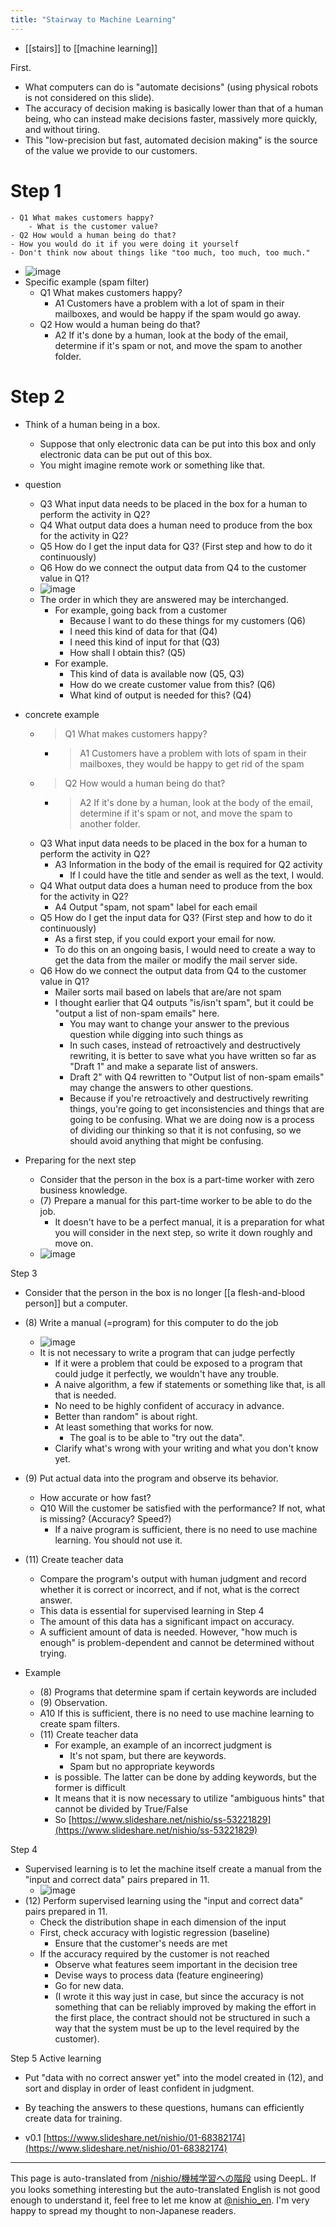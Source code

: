 ```yaml
---
title: "Stairway to Machine Learning"
---
```


- [[stairs]] to [[machine learning]]

First.
- What computers can do is "automate decisions" (using physical robots is not considered on this slide).
- The accuracy of decision making is basically lower than that of a human being, who can instead make decisions faster, massively more quickly, and without tiring.
- This "low-precision but fast, automated decision making" is the source of the value we provide to our customers.

# Step 1
    - Q1 What makes customers happy?
        - What is the customer value?
    - Q2 How would a human being do that?
    - How you would do it if you were doing it yourself
    - Don't think now about things like "too much, too much, too much."
- ![image](https://gyazo.com/d2219d15dac5753025db78c274331857/thumb/1000)
- Specific example (spam filter)
    - Q1 What makes customers happy?
        - A1 Customers have a problem with a lot of spam in their mailboxes, and would be happy if the spam would go away.
    - Q2 How would a human being do that?
        - A2 If it's done by a human, look at the body of the email, determine if it's spam or not, and move the spam to another folder.


# Step 2
- Think of a human being in a box.
    - Suppose that only electronic data can be put into this box and only electronic data can be put out of this box.
    - You might imagine remote work or something like that.
- question
    - Q3 What input data needs to be placed in the box for a human to perform the activity in Q2?
    - Q4 What output data does a human need to produce from the box for the activity in Q2?
    - Q5 How do I get the input data for Q3? (First step and how to do it continuously)
    - Q6 How do we connect the output data from Q4 to the customer value in Q1?
    - ![image](https://gyazo.com/d43778a0a3dc75e29a7b1585e4839f60/thumb/1000)
    - The order in which they are answered may be interchanged.
        - For example, going back from a customer
            - Because I want to do these things for my customers (Q6)
            - I need this kind of data for that (Q4)
            - I need this kind of input for that (Q3)
            - How shall I obtain this? (Q5)
        - For example.
            - This kind of data is available now (Q5, Q3)
            - How do we create customer value from this? (Q6)
            - What kind of output is needed for this? (Q4)

- concrete example
    - > Q1 What makes customers happy?
        - > A1 Customers have a problem with lots of spam in their mailboxes, they would be happy to get rid of the spam
    - > Q2 How would a human being do that?
        - > A2 If it's done by a human, look at the body of the email, determine if it's spam or not, and move the spam to another folder.
    - Q3 What input data needs to be placed in the box for a human to perform the activity in Q2?
        - A3 Information in the body of the email is required for Q2 activity
            - If I could have the title and sender as well as the text, I would.
    - Q4 What output data does a human need to produce from the box for the activity in Q2?
        - A4 Output "spam, not spam" label for each email
    - Q5 How do I get the input data for Q3? (First step and how to do it continuously)
        - As a first step, if you could export your email for now.
        - To do this on an ongoing basis, I would need to create a way to get the data from the mailer or modify the mail server side.
    - Q6 How do we connect the output data from Q4 to the customer value in Q1?
        - Mailer sorts mail based on labels that are/are not spam
        - I thought earlier that Q4 outputs "is/isn't spam", but it could be "output a list of non-spam emails" here.
            - You may want to change your answer to the previous question while digging into such things as
            - In such cases, instead of retroactively and destructively rewriting, it is better to save what you have written so far as "Draft 1" and make a separate list of answers.
            - Draft 2" with Q4 rewritten to "Output list of non-spam emails" may change the answers to other questions.
            - Because if you're retroactively and destructively rewriting things, you're going to get inconsistencies and things that are going to be confusing. What we are doing now is a process of dividing our thinking so that it is not confusing, so we should avoid anything that might be confusing.

- Preparing for the next step
    - Consider that the person in the box is a part-time worker with zero business knowledge.
    - (7) Prepare a manual for this part-time worker to be able to do the job.
        - It doesn't have to be a perfect manual, it is a preparation for what you will consider in the next step, so write it down roughly and move on.
    - ![image](https://gyazo.com/9c53709f6ff7978a316ec41c8b1193fa/thumb/1000)

Step 3
- Consider that the person in the box is no longer [[a flesh-and-blood person]] but a computer.
- (8) Write a manual (=program) for this computer to do the job
    - ![image](https://gyazo.com/83e13a4a5ae08e43ecd103ac5d583ecf/thumb/1000)
    - It is not necessary to write a program that can judge perfectly
        - If it were a problem that could be exposed to a program that could judge it perfectly, we wouldn't have any trouble.
        - A naive algorithm, a few if statements or something like that, is all that is needed.
        - No need to be highly confident of accuracy in advance.
        - Better than random" is about right.
        - At least something that works for now.
            - The goal is to be able to "try out the data".
        - Clarify what's wrong with your writing and what you don't know yet.

- (9) Put actual data into the program and observe its behavior.
    - How accurate or how fast?
    - Q10 Will the customer be satisfied with the performance? If not, what is missing? (Accuracy? Speed?)
        - If a naive program is sufficient, there is no need to use machine learning. You should not use it.
- (11) Create teacher data
    - Compare the program's output with human judgment and record whether it is correct or incorrect, and if not, what is the correct answer.
    - This data is essential for supervised learning in Step 4
    - The amount of this data has a significant impact on accuracy.
    - A sufficient amount of data is needed. However, "how much is enough" is problem-dependent and cannot be determined without trying.

- Example
    - (8) Programs that determine spam if certain keywords are included
    - (9) Observation.
    - A10 If this is sufficient, there is no need to use machine learning to create spam filters.
    - (11) Create teacher data
        - For example, an example of an incorrect judgment is
            - It's not spam, but there are keywords.
            - Spam but no appropriate keywords
        - is possible. The latter can be done by adding keywords, but the former is difficult
        - It means that it is now necessary to utilize "ambiguous hints" that cannot be divided by True/False
        - So [https://www.slideshare.net/nishio/ss-53221829](https://www.slideshare.net/nishio/ss-53221829)

Step 4
- Supervised learning is to let the machine itself create a manual from the "input and correct data" pairs prepared in 11.
    - ![image](https://gyazo.com/8d188467ad4889e1abf200c795f8fd16/thumb/1000)
- (12) Perform supervised learning using the "input and correct data" pairs prepared in 11.
    - Check the distribution shape in each dimension of the input
    - First, check accuracy with logistic regression (baseline)
        - Ensure that the customer's needs are met
    - If the accuracy required by the customer is not reached
        - Observe what features seem important in the decision tree
        - Devise ways to process data (feature engineering)
        - Go for new data.
        - (I wrote it this way just in case, but since the accuracy is not something that can be reliably improved by making the effort in the first place, the contract should not be structured in such a way that the system must be up to the level required by the customer).

Step 5 Active learning
- Put "data with no correct answer yet" into the model created in (12), and sort and display in order of least confident in judgment.
- By teaching the answers to these questions, humans can efficiently create data for training.

- v0.1 [https://www.slideshare.net/nishio/01-68382174](https://www.slideshare.net/nishio/01-68382174)

---
This page is auto-translated from [/nishio/機械学習への階段](https://scrapbox.io/nishio/機械学習への階段) using DeepL. If you looks something interesting but the auto-translated English is not good enough to understand it, feel free to let me know at [@nishio_en](https://twitter.com/nishio_en). I'm very happy to spread my thought to non-Japanese readers.